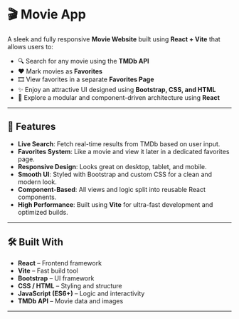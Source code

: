 # 🎬 Movie App

A sleek and fully responsive **Movie Website** built using **React + Vite** that allows users to:

- 🔍 Search for any movie using the **TMDb API**
- ❤️ Mark movies as **Favorites**
- 🎞 View favorites in a separate **Favorites Page**
- ✨ Enjoy an attractive UI designed using **Bootstrap, CSS, and HTML**
- 🧩 Explore a modular and component-driven architecture using **React**

---

## 🚀 Features

- **Live Search**: Fetch real-time results from TMDb based on user input.
- **Favorites System**: Like a movie and view it later in a dedicated favorites page.
- **Responsive Design**: Looks great on desktop, tablet, and mobile.
- **Smooth UI**: Styled with Bootstrap and custom CSS for a clean and modern look.
- **Component-Based**: All views and logic split into reusable React components.
- **High Performance**: Built using **Vite** for ultra-fast development and optimized builds.

---

## 🛠️ Built With

- **React** – Frontend framework
- **Vite** – Fast build tool
- **Bootstrap** – UI framework
- **CSS / HTML** – Styling and structure
- **JavaScript (ES6+)** – Logic and interactivity
- **TMDb API** – Movie data and images

---


